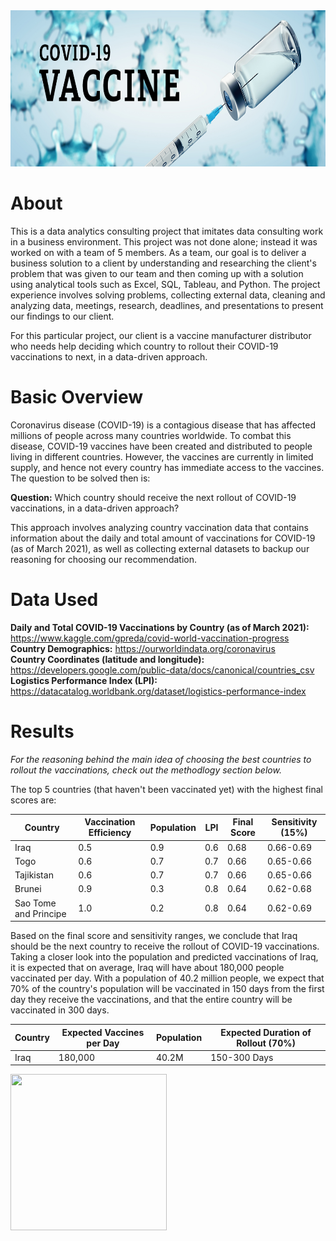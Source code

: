 <img width = 1000 height = 250 src="images/covid19_vaccine_header.jpeg">

# About
This is a data analytics consulting project that imitates data consulting work in a business environment. This project was not done alone; instead it was worked on with a team of 5 members. As a team, our goal is to deliver a business solution to a client by understanding and researching the client's problem that was given to our team and then coming up with a solution using analytical tools such as Excel, SQL, Tableau, and Python. The project experience involves solving problems, collecting external data, cleaning and analyzing data, meetings, research, deadlines, and presentations to present our findings to our client.

For this particular project, our client is a vaccine manufacturer distributor who needs help deciding which country to rollout their COVID-19 vaccinations to next, in a data-driven approach.

# Basic Overview
Coronavirus disease (COVID-19) is a contagious disease that has affected millions of people across many countries worldwide. To combat this disease, COVID-19 vaccines have been created and distributed to people living in different countries. However, the vaccines are currently in limited supply, and hence not every country has immediate access to the vaccines. The question to be solved then is:

**Question:** Which country should receive the next rollout of COVID-19 vaccinations, in a data-driven approach?

This approach involves analyzing country vaccination data that contains information about the daily and total amount of vaccinations for COVID-19 (as of March 2021), as well as collecting external datasets to backup our reasoning for choosing our recommendation.

# Data Used
**Daily and Total COVID-19 Vaccinations by Country (as of March 2021):** https://www.kaggle.com/gpreda/covid-world-vaccination-progress</br>
**Country Demographics:** https://ourworldindata.org/coronavirus</br>
**Country Coordinates (latitude and longitude):** https://developers.google.com/public-data/docs/canonical/countries_csv</br>
**Logistics Performance Index (LPI):** https://datacatalog.worldbank.org/dataset/logistics-performance-index</br>

# Results
_For the reasoning behind the main idea of choosing the best countries to rollout the vaccinations, check out the methodlogy section below._

The top 5 countries (that haven't been vaccinated yet) with the highest final scores are:

| Country | Vaccination Efficiency | Population | LPI | Final Score | Sensitivity (15%)
| --- | --- | --- | --- | --- | --- | 
| Iraq | 0.5 | 0.9 | 0.6 | 0.68 | 0.66-0.69 | 
| Togo | 0.6 | 0.7 | 0.7 | 0.66 | 0.65-0.66 | 
| Tajikistan | 0.6 | 0.7 | 0.7 | 0.66 | 0.65-0.66 | 
| Brunei | 0.9 | 0.3 | 0.8 | 0.64 | 0.62-0.68 | 
| Sao Tome and Principe | 1.0 | 0.2 | 0.8 | 0.64 | 0.62-0.69 | 

Based on the final score and sensitivity ranges, we conclude that Iraq should be the next country to receive the rollout of COVID-19 vaccinations. Taking a closer look into the population and predicted vaccinations of Iraq, it is expected that on average, Iraq will have about 180,000 people vaccinated per day. With a population of 40.2 million people, we expect that 70% of the country's population will be vaccinated in 150 days from the first day they receive the vaccinations, and that the entire country will be vaccinated in 300 days.

| Country | Expected Vaccines per Day | Population | Expected Duration of Rollout (70%) | 
| --- | --- | --- | --- | 
| Iraq | 180,000 | 40.2M | 150-300 Days | 

<img src = "https://user-images.githubusercontent.com/32801046/113507830-97401f80-9501-11eb-9fd8-dd005b5feca5.png" height=250 width=250>

